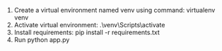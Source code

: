 1) Create a virtual environment named venv using command: virtualenv venv
2) Activate virtual environment: .\venv\Scripts\activate
3) Install requirements: pip install -r requirements.txt
4) Run python app.py